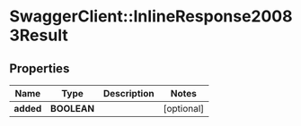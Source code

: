 # SwaggerClient::InlineResponse20083Result

## Properties
Name | Type | Description | Notes
------------ | ------------- | ------------- | -------------
**added** | **BOOLEAN** |  | [optional] 


